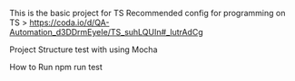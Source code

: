 This is the basic project for TS
Recommended config for programming on TS >  https://coda.io/d/QA-Automation_d3DDrmEyeIe/TS_suhLQUIn#_lutrAdCg

Project Structure
test with using Mocha

How to Run
npm run test